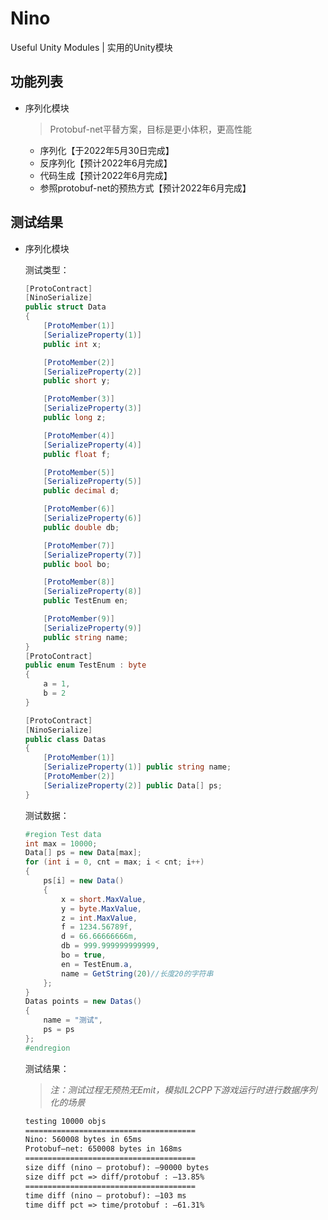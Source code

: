 # Nino
Useful Unity Modules | 实用的Unity模块


## 功能列表

- 序列化模块
  > Protobuf-net平替方案，目标是更小体积，更高性能
  - 序列化【于2022年5月30日完成】
  - 反序列化【预计2022年6月完成】
  - 代码生成【预计2022年6月完成】
  - 参照protobuf-net的预热方式【预计2022年6月完成】



## 测试结果

- 序列化模块

  测试类型：
  ```csharp
  [ProtoContract]
  [NinoSerialize]
  public struct Data
  {
      [ProtoMember(1)]
      [SerializeProperty(1)]
      public int x;

      [ProtoMember(2)]
      [SerializeProperty(2)]
      public short y;

      [ProtoMember(3)]
      [SerializeProperty(3)]
      public long z;

      [ProtoMember(4)]
      [SerializeProperty(4)]
      public float f;

      [ProtoMember(5)]
      [SerializeProperty(5)]
      public decimal d;

      [ProtoMember(6)]
      [SerializeProperty(6)]
      public double db;

      [ProtoMember(7)]
      [SerializeProperty(7)]
      public bool bo;

      [ProtoMember(8)]
      [SerializeProperty(8)]
      public TestEnum en;

      [ProtoMember(9)]
      [SerializeProperty(9)]
      public string name;
  }
  [ProtoContract]
  public enum TestEnum : byte
  {
      a = 1,
      b = 2
  }

  [ProtoContract]
  [NinoSerialize]
  public class Datas
  {
      [ProtoMember(1)]
      [SerializeProperty(1)] public string name;
      [ProtoMember(2)]
      [SerializeProperty(2)] public Data[] ps;
  }
  ```
  
  测试数据：
  ```csharp
  #region Test data
  int max = 10000;
  Data[] ps = new Data[max];
  for (int i = 0, cnt = max; i < cnt; i++)
  {
      ps[i] = new Data()
      {
          x = short.MaxValue,
          y = byte.MaxValue,
          z = int.MaxValue,
          f = 1234.56789f,
          d = 66.66666666m,
          db = 999.999999999999,
          bo = true,
          en = TestEnum.a,
          name = GetString(20)//长度20的字符串
      };
  }
  Datas points = new Datas()
  {
      name = "测试",
      ps = ps
  };
  #endregion
  ```
  测试结果：
  
  > *注：测试过程无预热无Emit，模拟IL2CPP下游戏运行时进行数据序列化的场景*
  
  ```txt
  testing 10000 objs 
  ======================================
  Nino: 560008 bytes in 65ms
  Protobuf—net: 650008 bytes in 168ms
  ======================================
  size diff (nino — protobuf): —90000 bytes
  size diff pct => diff/protobuf : —13.85% 
  ======================================
  time diff (nino — protobuf): —103 ms
  time diff pct => time/protobuf : —61.31% 

  ```
